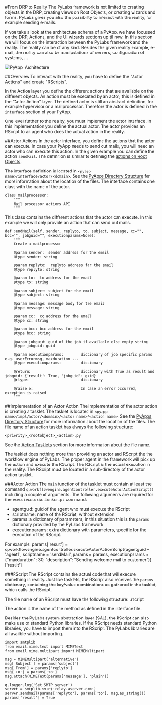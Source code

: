 #From DRP to Reality
The PyLabs framework is not limited to creating objects in the DRP, creating views on Root Objects, or creating wizards and forms. PyLabs gives you also the possibility to interact with the reality, for example sending e-mails.

If you take a look at the architecture schema of a PyApp, we have focussed on the  DRP, Actions, and the UI wizards sections up til now. In this section we will focus on the interaction between the PyLabs framework and the reality. The reality can be of any kind. Besides the given reality example, e-mail, the reality can also be manipulations of servers, configuration of systems, ...

![PyApp_Architecture](images/PyApp_Architecture.png)


##Overview
To interact with the reality, you have to define the "Actor Actions" and create "RScripts".

In the Action layer you define the different actions that are available on the different objects. An action must be executed by an actor; this is defined in the "Actor Action" layer. The defined actor is still an abstract definition, for example hypervisor or a mailprocessor. Therefore the actor is defined in the `interface` section of your PyApp.

One level further to the reality, you must implement the actor interface. In this implementation you define the actual actor. The actor provides an RScript to an agent who does the actual action in the reality.


##Actor Actions
In the actor interface, you define the actions that the actor can execute. In case your PyApp needs to send out mails, you will need an actor who can execute this action.
In the given example you can define the action `sendMail`. The definition is similar to defining the [actions on Root Objects](/sampleapp/#/doc/action).

The interface definition is located in `<pyapp name>/interface/actor/<domain>`. See the [PyApps Directory Structure](/sampleapp/#/doc/sampleapp) for more information about the location of the files. The interface contains one class with the name of the actor.

    class mailprocessor:
        """
        Mail processor actions API
        """

This class contains the different actions that the actor can execute. In this example we will only provide an action that can send out mails.

    def sendMail(self, sender, replyto, to, subject, message, cc="", bcc="", jobguid="", executionparams=None):
        """
        Create a mailprocessor

        @param sender:  sender address for the email
        @type sender: string

        @param replyto:  replyto address for the email
        @type replyto: string
 
        @param to:  to address for the email
        @type to: string

        @param subject: subject for the email
        @type subject: string

        @param message: message body for the email
        @type message: string

        @param cc:  cc address for the email
        @type cc: string

        @param bcc: bcc address for the email
        @type bcc: string
 
        @param jobguid: guid of the job if available else empty string
        @type jobguid: guid
        
        @param executionparams:        dictionary of job specific params e.g. userErrormsg, maxduration ...
        @type executionparams:         dictionary
 
        @return:                       dictionary with True as result and jobguid: {'result': True, 'jobguid': guid}
        @rtype:                        dictionary
 
        @raise e:                      In case an error occurred, exception is raised
        """


##Implementation of an Actor Action
The implementation of the actor action is creating a tasklet. The tasklet is located in `<pyapp name>/impl/actor/<domain>/<actor name>/<action name>`. See the [PyApps Directory Structure](/sampleapp/#/doc/sampleapp) for more information about the location of the files. The file name of an action tasklet has always the following structure:

`<priority>_<rootobject>_<action>.py`

See the [Action Tasklets](actiontasklet) section for more information about the file name.

The tasklet does nothing more than providing an actor and RScript the the workflow engine of PyLabs. The proper agent in the framework will pick up the action and execute the RScript. The RScript is the actual execution in the reality.
The RScript must be located in a sub-directory of the actor action tasklet.


###Actor Action
The `main` function of the tasklet must contain at least the command `q.workflowengine.agentcontroller.executeActorActionScript()` including a couple of arguments.
The following arguments are required for the `executeActorActionScript` command:

* agentguid: guid of the agent who must execute the RScript
* scriptname: name of the RScript, without extension
* params: a dictionary of parameters, in this situation this is the `params` dictionary provided by the PyLabs framework
* executionparams: extra dictionary with parameters, specific for the execution of the RScript.

For example:
    params['result'] = q.workflowengine.agentcontroller.executeActorActionScript(agentguid       = 'agent1', 
                                                                                 scriptname      = 'sendMail', 
                                                                                 params          = params, 
                                                                                 executionparams = {"maxduration": 30, "description": "Sending welcome mail to customer"})['result']


###RScript
The RScript contains the actual code that will execute something in reality. Just like tasklets, the RScript also receives the `params` dictionary, containing the key/value combinations as gathered in the tasklet, which calls the RScript.

The file name of an RScript must have the following structure:
    <action>.rscript

The action is the name of the method as defined in the interface file. 

Besides the PyLabs system abstraction layer (SAL), the RScript can also make use of standard Python libraries. If the RScript needs standard Python libraries, you have to import them into the RScript. The PyLabs libraries are all availble without importing.

    import smtplib
    from email.mime.text import MIMEText
    from email.mime.multipart import MIMEMultipart
    
    msg = MIMEMultipart('alternative')
    msg['Subject'] = params['subject']
    msg['From'] = params['replyto']
    msg['To'] = params['to']
    msg.attach(MIMEText(params['message'], 'plain'))

    q.logger.log('Set SMTP server')    
    server = smtplib.SMTP('relay.aserver.com')
    server.sendmail(params['replyto'], params['to'], msg.as_string())
    params['result'] = True

